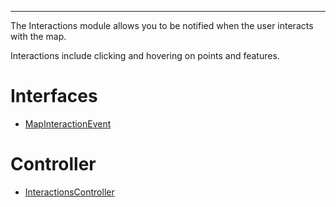 ***

The Interactions module allows you to be notified when the user interacts with the map.

Interactions include clicking and hovering on points and features.

# Interfaces

* [MapInteractionEvent](MapInteractionEvent.md)

# Controller

* [InteractionsController](InteractionsController.md)
